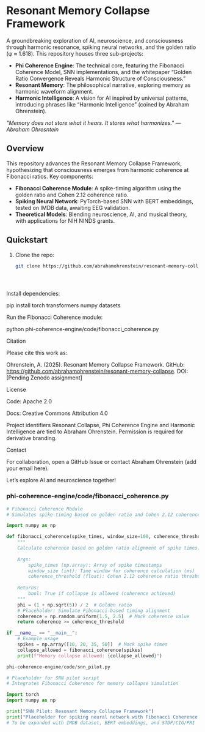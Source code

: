 # Resonant Memory Collapse Framework

A groundbreaking exploration of AI, neuroscience, and consciousness through harmonic resonance, spiking neural networks, and the golden ratio (φ ≈ 1.618). This repository houses three sub-projects:

- **Phi Coherence Engine**: The technical core, featuring the Fibonacci Coherence Model, SNN implementations, and the whitepaper “Golden Ratio Convergence Reveals Harmonic Structure of Consciousness.”
- **Resonant Memory**: The philosophical narrative, exploring memory as harmonic waveform alignment.
- **Harmonic Intelligence**: A vision for AI inspired by universal patterns, introducing phrases like “Harmonic Intelligence” (coined by Abraham Ohrenstein).

*"Memory does not store what it hears. It stores what harmonizes." — Abraham Ohresntein*

## Overview

This repository advances the Resonant Memory Collapse Framework, hypothesizing that consciousness emerges from harmonic coherence at Fibonacci ratios. Key components:
- **Fibonacci Coherence Module**: A spike-timing algorithm using the golden ratio and Cohen 2.12 coherence ratio.
- **Spiking Neural Network**: PyTorch-based SNN with BERT embeddings, tested on IMDB data, awaiting EEG validation.
- **Theoretical Models**: Blending neuroscience, AI, and musical theory, with applications for NIH NINDS grants.

## Quickstart

1. Clone the repo:
   ```bash
   git clone https://github.com/abrahamohrenstein/resonant-memory-collapse.git





Install dependencies:

pip install torch transformers numpy datasets



Run the Fibonacci Coherence module:

python phi-coherence-engine/code/fibonacci_coherence.py

 Citation

Please cite this work as:



Ohrenstein, A. (2025). Resonant Memory Collapse Framework. GitHub: https://github.com/abrahamohrenstein/resonant-memory-collapse. DOI: [Pending Zenodo assignment]

 License





Code: Apache 2.0



Docs: Creative Commons Attribution 4.0

Project identifiers Resonant Collapse, Phi Coherence Engine and Harmonic Intelligence are tied to Abraham Ohrenstein. Permission is required for derivative branding.

 Contact

For collaboration, open a GitHub Issue or contact Abraham Ohrenstein (add your email here).

Let’s explore AI and neuroscience together!


### phi-coherence-engine/code/fibonacci_coherence.py
```python
# Fibonacci Coherence Module
# Simulates spike-timing based on golden ratio and Cohen 2.12 coherence ratio

import numpy as np

def fibonacci_coherence(spike_times, window_size=100, coherence_threshold=2.12):
    """
    Calculate coherence based on golden ratio alignment of spike times.
    
    Args:
        spike_times (np.array): Array of spike timestamps
        window_size (int): Time window for coherence calculation (ms)
        coherence_threshold (float): Cohen 2.12 coherence ratio threshold
    
    Returns:
        bool: True if collapse is allowed (coherence achieved)
    """
    phi = (1 + np.sqrt(5)) / 2  # Golden ratio
    # Placeholder: Simulate Fibonacci-based timing alignment
    coherence = np.random.uniform(1.5, 2.5)  # Mock coherence value
    return coherence >= coherence_threshold

if __name__ == "__main__":
    # Example usage
    spikes = np.array([10, 20, 35, 50])  # Mock spike times
    collapse_allowed = fibonacci_coherence(spikes)
    print(f"Memory collapse allowed: {collapse_allowed}")

phi-coherence-engine/code/snn_pilot.py

# Placeholder for SNN pilot script
# Integrates Fibonacci Coherence for memory collapse simulation

import torch
import numpy as np

print("SNN Pilot: Resonant Memory Collapse Framework")
print("Placeholder for spiking neural network with Fibonacci Coherence integration")
# To be expanded with IMDB dataset, BERT embeddings, and STDP/CIG/PRI

